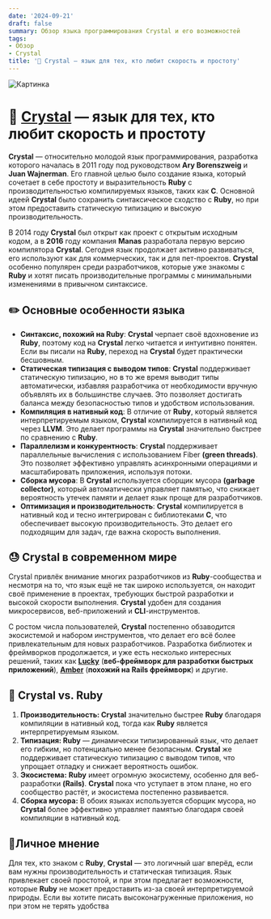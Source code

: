 ```yaml
---
date: '2024-09-21'
draft: false
summary: Обзор языка программирования Crystal и его возможностей
tags:
- Обзор
- Crystal
title: '💠 Crystal — язык для тех, кто любит скорость и простоту'
---
```


![Картинка](http://localhost:1313/images/posts/image_36.jpg)

# 💠 [**Crystal**](https://crystal-lang.org/) — язык для тех, кто любит скорость и простоту

**Crystal** — относительно молодой язык программирования, разработка которого началась в 2011 году под руководством **Ary Borenszweig** и **Juan Wajnerman**. Его главной целью было создание языка, который сочетает в себе простоту и выразительность **Ruby** с производительностью компилируемых языков, таких как **C**. Основной идеей **Crystal** было сохранить синтаксическое сходство с **Ruby**, но при этом предоставить статическую типизацию и высокую производительность.

В 2014 году **Crystal** был открыт как проект с открытым исходным кодом, а в **2016** году компания **Manas** разработала первую версию компилятора **Crystal**. Сегодня язык продолжает активно развиваться, его используют как для коммерческих, так и для пет-проектов. **Crystal** особенно популярен среди разработчиков, которые уже знакомы с **Ruby** и хотят писать производительные программы с минимальными изменениями в привычном синтаксисе.

## ✏️ Основные особенности языка
- **__Синтаксис, похожий на Ruby__**: **Crystal** черпает своё вдохновение из **Ruby**, поэтому код на **Crystal** легко читается и интуитивно понятен. Если вы писали на **Ruby**, переход на **Crystal** будет практически бесшовным.
- **__Статическая типизация с выводом типов__**: **Crystal** поддерживает статическую типизацию, но в то же время выводит типы автоматически, избавляя разработчика от необходимости вручную объявлять их в большинстве случаев. Это позволяет достигать баланса между безопасностью типов и удобством использования.
- **__Компиляция в нативный код__**: В отличие от **Ruby**, который является интерпретируемым языком, **Crystal** компилируется в нативный код через **LLVM**. Это делает программы на **Crystal** значительно быстрее по сравнению с **Ruby**.
- **__Параллелизм и конкурентность__**: **Crystal** поддерживает параллельные вычисления с использованием Fiber **__(green threads)__**. Это позволяет эффективно управлять асинхронными операциями и масштабировать приложения, используя потоки.
- **__Сборка мусора__**: В **Crystal** используется сборщик мусора **__(garbage collector)__**, который автоматически управляет памятью, что снижает вероятность утечек памяти и делает язык проще для разработчиков.
- **__Оптимизация и производительность__**: **Crystal** компилируется в нативный код и тесно интегрирован с библиотеками **C**, что обеспечивает высокую производительность. Это делает его подходящим для задач, где важна скорость выполнения.

## 😓 **Crystal в современном мире**
Crystal привлёк внимание многих разработчиков из **Ruby**-сообщества и несмотря на то, что язык ещё не так широко используется, он находит своё применение в проектах, требующих быстрой разработки и высокой скорости выполнения. **Crystal** удобен для создания микросервисов, веб-приложений и **CLI**-инструментов.

С ростом числа пользователей, **Crystal** постепенно обзаводится экосистемой и набором инструментов, что делает его всё более привлекательным для новых разработчиков. Разработка библиотек и фреймворков продолжается, и уже есть несколько интересных решений, таких как [**Lucky**](https://luckyframework.org/) (__веб-фреймворк для разработки быстрых приложений__), [**Amber**](https://amberframework.org/) (__похожий на **Rails** фреймворк__) и другие.

## 🤫 **Crystal vs. Ruby**
1. **Производительность: Crystal** значительно быстрее **Ruby** благодаря компиляции в нативный код, тогда как **Ruby** является интерпретируемым языком.
2. **Типизация: Ruby** — динамически типизированный язык, что делает его гибким, но потенциально менее безопасным. **Crystal** же поддерживает статическую типизацию с выводом типов, что упрощает отладку и снижает вероятность ошибок.
3. **Экосистема:** **Ruby** имеет огромную экосистему, особенно для веб-разработки **__(Rails)__**. **Crystal** пока что уступает в этом плане, но его сообщество растёт, и экосистема постепенно развивается.
4. **Сборка мусора:** В обоих языках используется сборщик мусора, но **Crystal** более эффективно управляет памятью благодаря своей компиляции в нативный код.

## 📰**Личное мнение**
Для тех, кто знаком с **Ruby**, **Crystal** — это логичный шаг вперёд, если вам нужны производительность и статическая типизация. Язык привлекает своей простотой, и при этом предлагает возможности, которые **Ruby** не может предоставить из-за своей интерпретируемой природы. Если вы хотите писать высоконагруженные приложения, но при этом не терять удобства
